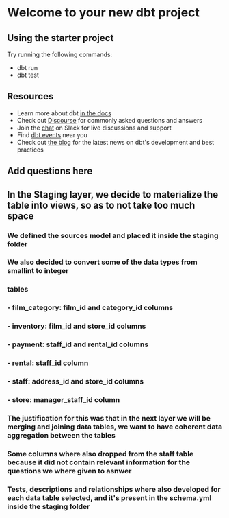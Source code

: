 # Welcome to your new dbt project

## Using the starter project

Try running the following commands:

- dbt run
- dbt test

## Resources

- Learn more about dbt [in the docs](https://docs.getdbt.com/docs/introduction)
- Check out [Discourse](https://discourse.getdbt.com/) for commonly asked questions and answers
- Join the [chat](https://community.getdbt.com/) on Slack for live discussions and support
- Find [dbt events](https://events.getdbt.com) near you
- Check out [the blog](https://blog.getdbt.com/) for the latest news on dbt's development and best practices

## Add questions here

## In the Staging layer, we decide to materialize the table into views, so as to not take too much space

### We defined the sources model and placed it inside the staging folder

### We also decided to convert some of the data types from smallint to integer

### tables

### - film_category: film_id and category_id columns

### - inventory: film_id and store_id columns

### - payment: staff_id and rental_id columns

### - rental: staff_id column

### - staff: address_id and store_id columns

### - store: manager_staff_id column

### The justification for this was that in the next layer we will be merging and joining data tables, we want to have coherent data aggregation between the tables

### Some columns where also dropped from the staff table because it did not contain relevant information for the questions we where given to asnwer

### Tests, descriptions and relationships where also developed for each data table selected, and it's present in the schema.yml inside the staging folder
